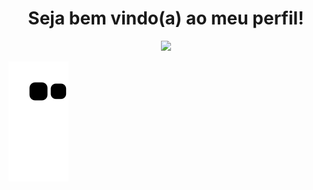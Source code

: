 <div align="center">
   <h1> Seja bem vindo(a) ao meu perfil!</h1>
  <img height=100 src="https://giphy.com/clips/laughing-ZvUAI1yaF2vlu06ZSu">
</div>

![snake gif](https://github.com/HappyLightning/HappyLightning/blob/output/github-contribution-grid-snake.svg)
